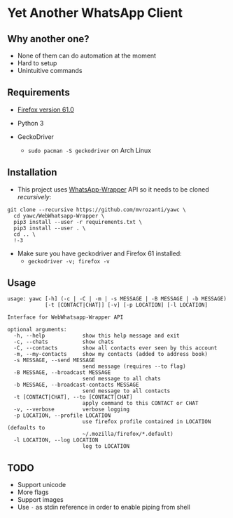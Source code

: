 # Yet Another WhatsApp Client

## Why another one?

- None of them can do automation at the moment
- Hard to setup
- Unintuitive commands

## Requirements

- [Firefox version 61.0](https://download-installer.cdn.mozilla.net/pub/firefox/releases/61.0.2/linux-x86_64/en-US/firefox-61.0.2.tar.bz2)

- Python 3

- GeckoDriver 
  - `sudo pacman -S geckodriver` on Arch Linux

## Installation

- This project uses [WhatsApp-Wrapper](https://github.com/mukulhase/WebWhatsapp-Wrapper) API so it needs to be cloned *recursively*:

```
git clone --recursive https://github.com/mvrozanti/yawc \
  cd yawc/WebWhatsapp-Wrapper \
  pip3 install --user -r requirements.txt \
  pip3 install --user . \
  cd .. \
  !-3
```

- Make sure you have geckodriver and Firefox 61 installed:
  - `geckodriver -v; firefox -v`

## Usage

```
usage: yawc [-h] (-c | -C | -m | -s MESSAGE | -B MESSAGE | -b MESSAGE)
            [-t [CONTACT|CHAT]] [-v] [-p LOCATION] [-l LOCATION]

Interface for WebWhatsapp-Wrapper API

optional arguments:
  -h, --help            show this help message and exit
  -c, --chats           show chats
  -C, --contacts        show all contacts ever seen by this account
  -m, --my-contacts     show my contacts (added to address book)
  -s MESSAGE, --send MESSAGE
                        send message (requires --to flag)
  -B MESSAGE, --broadcast MESSAGE
                        send message to all chats
  -b MESSAGE, --broadcast-contacts MESSAGE
                        send message to all contacts
  -t [CONTACT|CHAT], --to [CONTACT|CHAT]
                        apply command to this CONTACT or CHAT
  -v, --verbose         verbose logging
  -p LOCATION, --profile LOCATION
                        use firefox profile contained in LOCATION (defaults to
                        ~/.mozilla/firefox/*.default)
  -l LOCATION, --log LOCATION
                        log to LOCATION
```

## TODO

- Support unicode
- More flags
- Support images
- Use `-` as stdin reference in order to enable piping from shell
